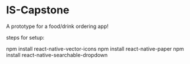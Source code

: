 # IS-Capstone
A prototype for a food/drink ordering app!

steps for setup:

npm install react-native-vector-icons
npm install react-native-paper
npm install react-native-searchable-dropdown